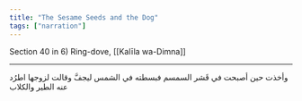 ```yaml
---
title: "The Sesame Seeds and the Dog"
tags: ["narration"]
---
```


 Section 40 in 6) Ring-dove, [[Kalīla wa-Dimna]]

---
وأخذت  حين أصبحت  في قَشر السمسم فبسطته في الشمس ليجفَّ وقالت لزوجها اطرُد عنه الطير والكلاب
